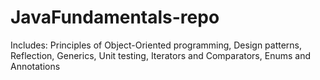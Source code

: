 # JavaFundamentals-repo
Includes: Principles of Object-Oriented programming, Design patterns, Reflection, Generics, Unit testing, Iterators and Comparators, Enums and Annotations
